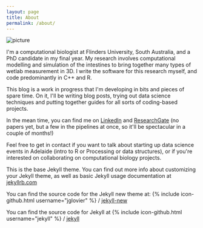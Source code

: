 ```yaml
---
layout: page
title: About
permalink: /about/
---
```

![picture]({{www.circuitcomplete.net}}/_includes/head_shot_site.png)

I'm a computational biologist at Flinders University, South Australia, and a PhD candidate in my final year. My research involves computational modelling and simulation of the intestines to bring together many types of wetlab measurement in 3D. I write the software for this research myself, and code predominantly in C++ and R. 

This blog is a work in progress that I'm developing in bits and pieces of spare time. On it, I'll be writing blog posts, trying out data science techniques and putting together guides for all sorts of coding-based projects.

In the mean time, you can find me on [LinkedIn](https://www.linkedin.com/in/helendockrell/) and [ResearchGate](https://www.researchgate.net/profile/Helen_Dockrell/) (no papers yet, but a few in the pipelines at once, so it'll be spectacular in a couple of months!) 

Feel free to get in contact if you want to talk about starting up data science events in Adelaide (intro to R or Processing or data structures), or if you're interested on collaborating on computational biology projects.

This is the base Jekyll theme. You can find out more info about customizing your Jekyll theme, as well as basic Jekyll usage documentation at [jekyllrb.com](http://jekyllrb.com/)

You can find the source code for the Jekyll new theme at:
{% include icon-github.html username="jglovier" %} /
[jekyll-new](https://github.com/jglovier/jekyll-new)

You can find the source code for Jekyll at
{% include icon-github.html username="jekyll" %} /
[jekyll](https://github.com/jekyll/jekyll)

